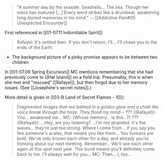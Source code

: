 > "A summer day by the seaside.
> Seashells...
> The sea.
> Though her voice has matured [...] Every word strikes like a drumbeat, awakening long-buried memories in his mind."
> -- [[Addictive Pain#05 Unexpected Encounter]]

First referenced in [[01-07.11 Indomitable Spirit]]:
> Rafayel: It's settled then. If you don't return, I'll... I'll chase you to the ends of the Earth.
* The background picture of a pinky promise appears to be between two children

In [[01-07.06 Spring Excursion]] MC mentions remembering that she had previously come to [[Hat Island]] on a field trip. Presumably, this is when she met and "rescued" [[Rafayel]], but then forgot due to her memory issues. (See [[Josephine's secret notes]].)

More detail is given in [[03-B Land of Secret Flames - 10]]:
> *Fragmented images that are bathed in a golden glow and a child-like voice break through the haze. They flood my mind--*
> ??? ((Rafayel)): You... awakened me...
> MC: (Whose memory... is this...?)
> ??? ((Rafayel)): ...Hey, are you listening? ...I'm not stranded. It's the waves... they're just too strong. Where I come from... if you say you like someone's scales, that means you like them... You humans are bold. We've only known each other for a day, and already you're thinking about our next meeting. Remember... We'll see each other again at this spot next year. This bond means you'll definitely come back to me. I'll always wait for you...
> MC: Then... I, too...